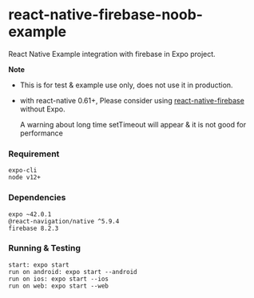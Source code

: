 # react-native-firebase-noob-example
React Native Example integration with firebase in Expo project.

**Note**  
  - This is for test & example use only, does not use it in production.
  - with react-native 0.61+, Please consider using [react-native-firebase](https://github.com/invertase/react-native-firebase) without Expo.
    
    A warning about long time setTimeout will appear & it is not good for performance

### Requirement

    expo-cli
    node v12+

### Dependencies

    expo ~42.0.1
    @react-navigation/native ^5.9.4
    firebase 8.2.3

### Running & Testing

    start: expo start
    run on android: expo start --android
    run on ios: expo start --ios
    run on web: expo start --web
